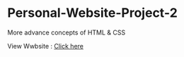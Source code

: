 # Personal-Website-Project-2
More advance concepts of HTML &amp; CSS 

View Wwbsite : [Click here](https://neha-7330.github.io/Personal-Website-Project-2/)
